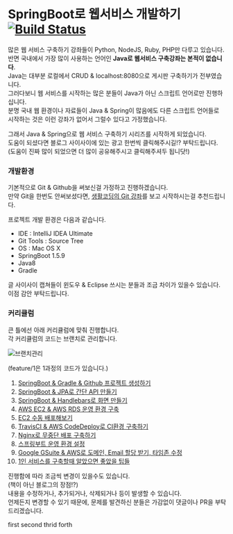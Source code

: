 # SpringBoot로 웹서비스 개발하기 [![Build Status](https://travis-ci.org/jojoldu/springboot-webservice.svg?branch=master)](https://travis-ci.org/jojoldu/springboot-webservice)

많은 웹 서비스 구축하기 강좌들이 Python, NodeJS, Ruby, PHP만 다루고 있습니다.  
반면 국내에서 가장 많이 사용하는 언어인 **Java로 웹서비스 구축강좌는 본적이 없습니다**.  
Java는 대부분 로컬에서 CRUD & localhost:8080으로 게시판 구축하기가 전부였습니다.  
그러다보니 웹 서비스를 시작하는 많은 분들이 Java가 아닌 스크립트 언어로만 진행하십니다.  
분명 국내 웹 환경이나 자료들이 Java & Spring이 많음에도 다른 스크립트 언어들로 시작하는 것은 이런 강좌가 없어서 그럴수 있다고 가정했습니다.  
  
그래서 Java & Spring으로 웹 서비스 구축하기 시리즈를 시작하게 되었습니다.  
도움이 되셨다면 블로그 사이사이에 있는 광고 한번씩 클릭해주시길!? 부탁드립니다.  
(도움이 진짜 많이 되었으면 더 많이 공유해주시고 클릭해주셔두 됩니닷!)  
  
### 개발환경

기본적으로 Git & Github을 써보신걸 가정하고 진행하겠습니다.  
만약 Git을 한번도 안써보셨다면, [생활코딩의 Git 강좌](https://opentutorials.org/course/1492)를 보고 시작하시는걸 추천드립니다.  
  
프로젝트 개발 환경은 다음과 같습니다.

* IDE : IntelliJ IDEA Ultimate
* Git Tools : Source Tree
* OS : Mac OS X
* SpringBoot 1.5.9
* Java8
* Gradle

글 사이사이 캡쳐들이 윈도우 & Eclipse 쓰시는 분들과 조금 차이가 있을수 있습니다.  
이점 감안 부탁드립니다.  

### 커리큘럼

큰 틀에선 아래 커리큘럼에 맞춰 진행합니다.  
각 커리큘럼의 코드는 브랜치로 관리합니다.  

![브랜치관리](./tutorial/images/브랜치관리.png)

(feature/1은 1과정의 코드가 있습니다.)  
  
1. [SpringBoot & Gradle & Github 프로젝트 생성하기](http://jojoldu.tistory.com/250)
2. [SpringBoot & JPA로 간단 API 만들기](http://jojoldu.tistory.com/251)
3. [SpringBoot & Handlebars로 화면 만들기](http://jojoldu.tistory.com/255)
4. [AWS EC2 & AWS RDS 운영 환경 구축](http://jojoldu.tistory.com/259)
5. [EC2 수동 배포해보기](http://jojoldu.tistory.com/263)  
6. [TravisCI & AWS CodeDeploy로 CI환경 구축하기](http://jojoldu.tistory.com/265)
7. [Nginx로 무중단 배포 구축하기](http://jojoldu.tistory.com/267)
8. [스프링부트 운영 환경 설정](http://jojoldu.tistory.com/269)
9. [Google GSuite & AWS로 도메인, Email 할당 받기, 타임존 수정](http://jojoldu.tistory.com/270)
10. [1인 서비스를 구축할때 알았으면 좋았을 팁들](http://jojoldu.tistory.com/272)

진행함에 따라 조금씩 변경이 있을수도 있습니다.  
(책이 아닌 블로그의 장점!?)  
내용을 수정하거나, 추가되거나, 삭제되거나 등이 발생할 수 있습니다.  
언제든지 변경할 수 있기 때문에, 문제를 발견하신 분들은 가감없이 댓글이나 PR을 부탁드리겠습니다.  

first
second
thrid
forth
